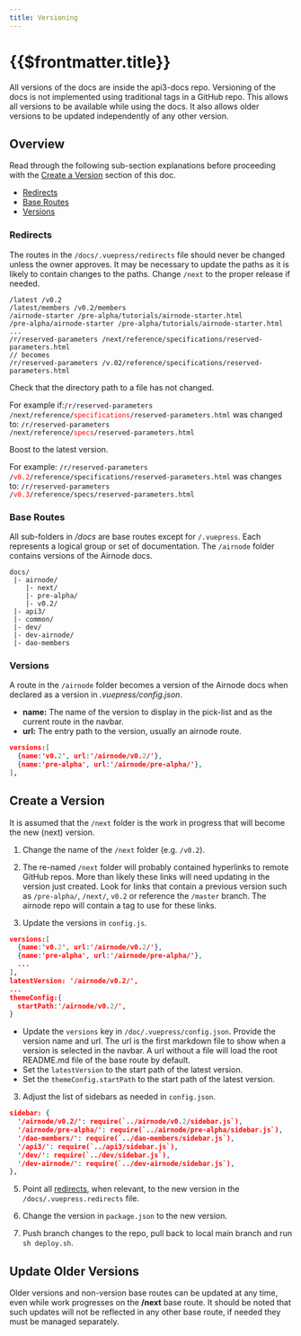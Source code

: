 ```yaml
---
title: Versioning
---
```


# {{$frontmatter.title}}

<TocHeader />
<TOC class="table-of-contents" :include-level="[2,3]" />

All versions of the docs are inside the api3-docs repo. Versioning of the docs
is not implemented using traditional tags in a GitHub repo. This allows all
versions to be available while using the docs. It also allows older versions to
be updated independently of any other version.

## Overview

Read through the following sub-section explanations before proceeding with the
[Create a Version](./versioning.md#create-a-version) section of this doc.

- [Redirects](./versioning.md#redirects)
- [Base Routes](./versioning.md#base-routes)
- [Versions](./versioning.md#versions)

### Redirects

The routes in the `/docs/.vuepress/redirects` file should never be changed
unless the owner approves. It may be necessary to update the paths as it is
likely to contain changes to the paths. Change `/next` to the proper release if
needed.

```{6-8}
/latest /v0.2
/latest/members /v0.2/members
/airnode-starter /pre-alpha/tutorials/airnode-starter.html
/pre-alpha/airnode-starter /pre-alpha/tutorials/airnode-starter.html
...
/r/reserved-parameters /next/reference/specifications/reserved-parameters.html
// becomes
/r/reserved-parameters /v.02/reference/specifications/reserved-parameters.html
```

Check that the directory path to a file has not changed.

For example if:<code>/r/reserved-parameters
/next/reference/<span style="color:red;">specifications</span>/reserved-parameters.html</code>
was changed to: <code>/r/reserved-parameters
/next/reference/<span style="color:red;">specs</span>/reserved-parameters.html</code>

Boost to the latest version.

For example: <code>/r/reserved-parameters
/<span style="color:red;">v0.2</span>/reference/specifications/reserved-parameters.html</code>
was changes to: <code>/r/reserved-parameters
/<span style="color:red;">v0.3</span>/reference/specs/reserved-parameters.html</code>

### Base Routes

All sub-folders in _/docs_ are base routes except for `/.vuepress`. Each
represents a logical group or set of documentation. The `/airnode` folder
contains versions of the Airnode docs.

```text
docs/
 |- airnode/
    |- next/
    |- pre-alpha/
    |- v0.2/
 |- api3/
 |- common/
 |- dev/
 |- dev-airnode/
 |- dao-members

```

### Versions

A route in the `/airnode` folder becomes a version of the Airnode docs when
declared as a version in _.vuepress/config.json_.

- **name:** The name of the version to display in the pick-list and as the
  current route in the navbar.
- **url:** The entry path to the version, usually an airnode route.

```json
versions:[
  {name:'v0.2', url:'/airnode/v0.2/'},
  {name:'pre-alpha', url:'/airnode/pre-alpha/'},
],
```

## Create a Version

It is assumed that the `/next` folder is the work in progress that will become
the new (next) version.

1. Change the name of the `/next` folder (e.g. `/v0.2`).

2. The re-named `/next` folder will probably contained hyperlinks to remote
   GitHub repos. More than likely these links will need updating in the version
   just created. Look for links that contain a previous version such as
   `/pre-alpha/`, `/next/`, `v0.2` or reference the `/master` branch. The
   airnode repo will contain a tag to use for these links.

3. Update the versions in `config.js`.

```json
versions:[
  {name:'v0.2', url:'/airnode/v0.2/'},
  {name:'pre-alpha', url:'/airnode/pre-alpha/'},
  ...
],
latestVersion: '/airnode/v0.2/',
...
themeConfig:{
  startPath:'/airnode/v0.2/',
}
```

- Update the `versions` key in `/doc/.vuepress/config.json`. Provide the version
  name and url. The url is the first markdown file to show when a version is
  selected in the navbar. A url without a file will load the root README.md file
  of the base route by default.
- Set the `latestVersion` to the start path of the latest version.
- Set the `themeConfig.startPath` to the start path of the latest version.

3. Adjust the list of sidebars as needed in `config.json`.

```json
sidebar: {
  '/airnode/v0.2/': require(`../airnode/v0.2/sidebar.js`),
  '/airnode/pre-alpha/': require(`../airnode/pre-alpha/sidebar.js`),
  '/dao-members/': require(`../dao-members/sidebar.js`),
  '/api3/': require(`../api3/sidebar.js`),
  '/dev/': require(`../dev/sidebar.js`),
  '/dev-airnode/': require(`../dev-airnode/sidebar.js`),
},
```

5. Point all [redirects](versioning.md#redirects), when relevant, to the new
   version in the `/docs/.vuepress.redirects` file.

6. Change the version in `package.json` to the new version.

7. Push branch changes to the repo, pull back to local main branch and run
   `sh deploy.sh`.

## Update Older Versions

Older versions and non-version base routes can be updated at any time, even
while work progresses on the **/next** base route. It should be noted that such
updates will not be reflected in any other base route, if needed they must be
managed separately.
